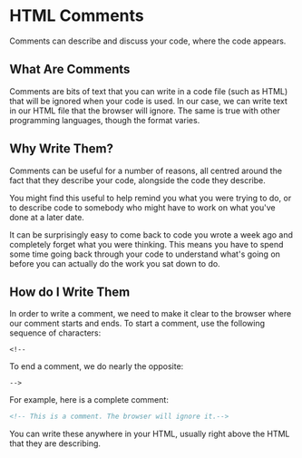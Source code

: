 # HTML Comments

Comments can describe and discuss your code, where the code appears.

## What Are Comments

Comments are bits of text that you can write in a code file (such as HTML) that will be ignored when your code is used. In our case, we can write text in our HTML file that the browser will ignore. The same is true with other programming languages, though the format varies.

## Why Write Them?

Comments can be useful for a number of reasons, all centred around the fact that they describe your code, alongside the code they describe.

You might find this useful to help remind you what you were trying to do, or to describe code to somebody who might have to work on what you've done at a later date.

It can be surprisingly easy to come back to code you wrote a week ago and completely forget what you were thinking. This means you have to spend some time going back through your code to understand what's going on before you can actually do the work you sat down to do.

## How do I Write Them

In order to write a comment, we need to make it clear to the browser where our comment starts and ends. To start a comment, use the following sequence of characters:

`<!--`

To end a comment, we do nearly the opposite:

`-->`

For example, here is a complete comment:

```HTML
<!-- This is a comment. The browser will ignore it.-->
```

You can write these anywhere in your HTML, usually right above the HTML that they are describing.
